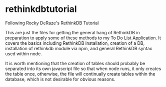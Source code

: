 # rethinkdbtutorial
Following Rocky DeRaze's RethinkDB Tutorial

This are just the files for getting the general hang of RethinkDB in preparation to apply some of these methods to my To Do List Application.  It covers the basics including RethinkDB installation, creation of a DB, installation of rethinkdb module via npm, and general RethinkDB syntax used within node.

It is worth mentioning that the creation of tables should probably be separated into its own javascript file so that when node runs, it only creates the table once, otherwise, the file will continually create tables within the database, which is not desirable for obvious reasons.
